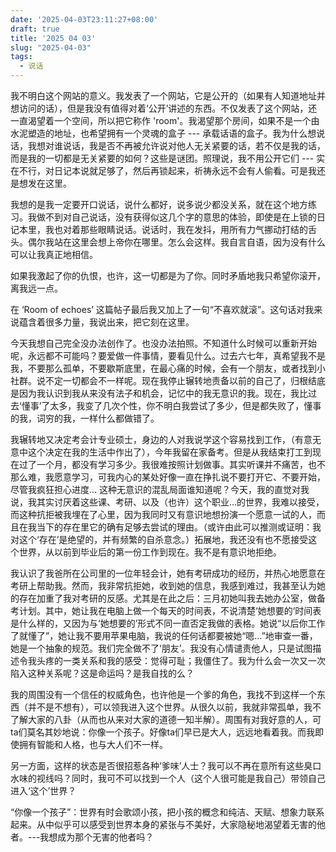 ```yaml
---
date: '2025-04-03T23:11:27+08:00'
draft: true
title: '2025 04 03'
slug: "2025-04-03"
tags:
  - 说话
---
```


我不明白这个网站的意义。我发表了一个网站，它是公开的（如果有人知道地址并想访问的话），但是我没有值得对着‘公开’讲述的东西。不仅发表了这个网站，还一直渴望着一个空间，所以把它称作 'room'。我渴望那个房间，如果不是一个由水泥塑造的地址，也希望拥有一个灵魂的盒子 --- 承载话语的盒子。我为什么想说话，我想对谁说话，我是否不再被允许说对他人无关紧要的话，若不仅是我的话，而是我的一切都是无关紧要的如何？这些是谜团。照理说，我不用公开它们 --- 实在不行，对日记本说就足够了，然后再锁起来，祈祷永远不会有人偷看。可是我还是想发在这里。

我想的是我一定要开口说话，说什么都好，说多说少都没关系，就在这个地方练习。我做不到对自己说话，没有获得似这几个字的意思的体验，即使是在上锁的日记本里，我也对着那些眼睛说话。说话时，我在发抖，用所有力气挪动打结的舌头。偶尔我站在这里会想上帝你在哪里。怎么会这样。我自言自语，因为没有什么可以让我真正地相信。

如果我激起了你的仇恨，也许，这一切都是为了你。同时矛盾地我只希望你滚开，离我远一点。

在 ‘Room of echoes’ 这篇帖子最后我又加上了一句“不喜欢就滚”。这句话对我来说蕴含着很多力量，我说出来，把它刻在这里。

今天我想自己完全没办法创作了。也没办法拍照。不知道什么时候可以重新开始呢，永远都不可能吗？要爱做一件事情，要看见什么。过去六七年，真希望我不是我，不要那么孤单，不要歇斯底里，在最心痛的时候，会有一个朋友，或者找到小社群。说不定一切都会不一样呢。现在我停止辗转地责备以前的自己了，归根结底是因为我认识到我从来没有法子和机会，记忆中的我无意识的我。现在，我比过去‘懂事’了太多，我变了几次个性，你不明白我尝试了多少，但是都失败了，懂事的我，词穷的我，一样什么都做错了。

我辗转地又决定考会计专业硕士，身边的人对我说学这个容易找到工作，（有意无意中这个决定在我的生活中作出了），今年我留在家备考。但是从我结束打工到现在过了一个月，都没有学习多少。我很难按照计划做事。其实听课并不痛苦，也不那么难，我愿意学习，可我内心的某处好像一直在挣扎说不要打开它、不要开始，尽管我疯狂担心进度… 这种无意识的混乱局面谁知道呢？今天，我的直觉对我说，我其实讨厌着这些课、考研、以及（也许）这个职业…的世界，我难以接受，而这种抗拒被我埋在了心里，因为我同时又有意识地想扮演一个愿意一试的人，而且在我当下的存在里它的确有足够去尝试的理由。（或许由此可以推测或证明：我对这个‘存在’是绝望的，并有频繁的自杀意念。）拓展地，我还没有也不愿接受这个世界，从以前到毕业后的第一份工作到现在。我不是有意识地拒绝。

我认识了我爸所在公司里的一位年轻会计，她有考研成功的经历，并热心地愿意在考研上帮助我。然而，我非常抗拒她，收到她的信息，我感到难过，我甚至认为她的存在加重了我对考研的反感。尤其是在此之后：三月初她叫我去她办公室，做备考计划。其中，她让我在电脑上做一个每天的时间表，不说清楚‘她想要的’时间表是什么样的，又因为与‘她想要的’形式不同一直否定我做的表格。她说“以后你工作了就懂了”，她让我不要用苹果电脑，我说的任何话都要被她“嗯…”地审查一番，她是一个抽象的规范。我们完全做不了‘朋友’。我没有心情谴责他人，只是试图描述令我头疼的一类关系和我的感受：觉得可耻；我僵住了。我为什么会一次又一次陷入这种关系呢？这是命运吗？是我自找的么？

我的周围没有一个信任的权威角色，也许他是一个爹的角色，我找不到这样一个东西（并不是不想有），可以领我进入这个世界。从很久以前，我就非常孤单，我不了解大家的八卦（从而也从来对大家的道德一知半解）。周围有对我好意的人，可ta们莫名其妙地说：你像一个孩子。好像ta们早已是大人，远远地看着我。而我即使拥有智能和人格，也与大人们不一样。

另一方面，这样的状态是否很招惹各种‘爹味’人士？我可以不再在意所有这些臭口水味的视线吗？同时，我可不可以找到一个人（这个人很可能是我自己）带领自己进入‘这个’世界？

“你像一个孩子”：世界有时会歌颂小孩，把小孩的概念和纯洁、天赋、想象力联系起来。从中似乎可以感受到世界本身的紧张与不美好，大家隐秘地渴望着无害的他者。---我想成为那个无害的他者吗？

